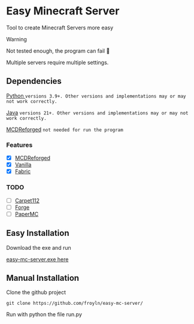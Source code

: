 # Easy Minecraft Server
Tool to create Minecraft Servers more easy

> [!WARNING]
> Not tested enough, the program can fail 🍕
> 
> Multiple servers require multiple settings.

## Dependencies
[Python ](https://www.python.org) ```versions 3.9+. Other versions and implementations may or may not work correctly.```

[Java](https://discordpy.readthedocs.io/en/stable/) ```versions 21+. Other versions and implementations may or may not work correctly.```

[MCDReforged](https://mcdreforged.com/en) ```not needed for run the program```

### Features
- [X] [MCDReforged](https://github.com/Fallen-Breath/MCDReforged)
- [X] [Vanilla](https://www.minecraft.net/) 
- [X] [Fabric](https://fabricmc.net/) 

### TODO
- [ ] [Carpet112](https://github.com/gnembon/carpetmod112) 
- [ ] [Forge](https://github.com/MinecraftForge/MinecraftForge) 
- [ ] [PaperMC](https://papermc.io/)

## Easy Installation
Download the exe and run

[easy-mc-server.exe here](https://github.com/froyln/easy-mc-server/releases/download/1.0/easy-mc-server.exe)

## Manual Installation
Clone the github project
```
git clone https://github.com/froyln/easy-mc-server/
```
Run with python the file run.py

